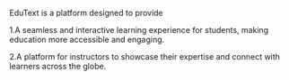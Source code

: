 EduText is a platform designed to provide

 1.A seamless and interactive learning experience for students, making education more accessible and engaging.
 
 2.A platform for instructors to showcase their expertise and connect with learners across the globe.
